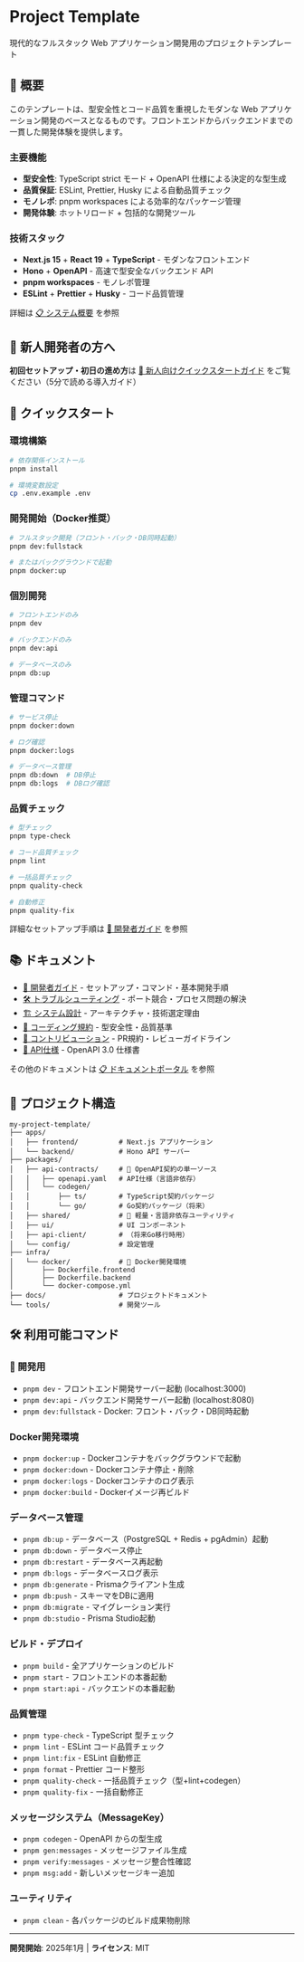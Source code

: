 # Project Template

現代的なフルスタック Web アプリケーション開発用のプロジェクトテンプレート

## 🎯 概要

このテンプレートは、型安全性とコード品質を重視したモダンな Web アプリケーション開発のベースとなるものです。フロントエンドからバックエンドまでの一貫した開発体験を提供します。

### 主要機能

- **型安全性**: TypeScript strict モード + OpenAPI 仕様による決定的な型生成
- **品質保証**: ESLint, Prettier, Husky による自動品質チェック
- **モノレポ**: pnpm workspaces による効率的なパッケージ管理
- **開発体験**: ホットリロード + 包括的な開発ツール

### 技術スタック

- **Next.js 15** + **React 19** + **TypeScript** - モダンなフロントエンド
- **Hono** + **OpenAPI** - 高速で型安全なバックエンド API
- **pnpm workspaces** - モノレポ管理
- **ESLint** + **Prettier** + **Husky** - コード品質管理

詳細は [📋 システム概要](docs/architecture/system-overview.md) を参照

## 👋 新人開発者の方へ

**初回セットアップ・初日の進め方**は [🚀 新人向けクイックスタートガイド](docs/handbook/quickstart-guide.md) をご覧ください（5分で読める導入ガイド）

## 🚀 クイックスタート

### 環境構築

```bash
# 依存関係インストール
pnpm install

# 環境変数設定
cp .env.example .env
```

### 開発開始（Docker推奨）

```bash
# フルスタック開発（フロント・バック・DB同時起動）
pnpm dev:fullstack

# またはバックグラウンドで起動
pnpm docker:up
```

### 個別開発

```bash
# フロントエンドのみ
pnpm dev

# バックエンドのみ
pnpm dev:api

# データベースのみ
pnpm db:up
```

### 管理コマンド

```bash
# サービス停止
pnpm docker:down

# ログ確認
pnpm docker:logs

# データベース管理
pnpm db:down  # DB停止
pnpm db:logs  # DBログ確認
```

### 品質チェック

```bash
# 型チェック
pnpm type-check

# コード品質チェック
pnpm lint

# 一括品質チェック
pnpm quality-check

# 自動修正
pnpm quality-fix
```

詳細なセットアップ手順は [📖 開発者ガイド](docs/handbook/developer-guide.md) を参照

## 📚 ドキュメント

- [📖 開発者ガイド](docs/handbook/developer-guide.md) - セットアップ・コマンド・基本開発手順
- [🛠️ トラブルシューティング](docs/handbook/troubleshooting-guide.md) - ポート競合・プロセス問題の解決
- [🏗️ システム設計](docs/architecture/system-overview.md) - アーキテクチャ・技術選定理由
- [📐 コーディング規約](docs/styleguide/code-standards.md) - 型安全性・品質基準
- [🤝 コントリビューション](docs/contrib/contribution-guide.md) - PR規約・レビューガイドライン
- [🔧 API仕様](packages/api-contracts/openapi.yaml) - OpenAPI 3.0 仕様書

その他のドキュメントは [📋 ドキュメントポータル](docs/index.md) を参照

## 📂 プロジェクト構造

```
my-project-template/
├── apps/
│   ├── frontend/          # Next.js アプリケーション
│   └── backend/           # Hono API サーバー
├── packages/
│   ├── api-contracts/     # 📝 OpenAPI契約の単一ソース
│   │   ├── openapi.yaml   # API仕様（言語非依存）
│   │   └── codegen/
│   │       ├── ts/        # TypeScript契約パッケージ
│   │       └── go/        # Go契約パッケージ（将来）
│   ├── shared/            # 🍃 軽量・言語非依存ユーティリティ
│   ├── ui/                # UI コンポーネント
│   ├── api-client/        # （将来Go移行時用）
│   └── config/            # 設定管理
├── infra/
│   └── docker/            # 🐳 Docker開発環境
│       ├── Dockerfile.frontend
│       ├── Dockerfile.backend
│       └── docker-compose.yml
├── docs/                  # プロジェクトドキュメント
└── tools/                 # 開発ツール
```

## 🛠️ 利用可能コマンド

### 🚀 開発用

- `pnpm dev` - フロントエンド開発サーバー起動 (localhost:3000)
- `pnpm dev:api` - バックエンド開発サーバー起動 (localhost:8080)
- `pnpm dev:fullstack` - Docker: フロント・バック・DB同時起動

### Docker開発環境

- `pnpm docker:up` - Dockerコンテナをバックグラウンドで起動
- `pnpm docker:down` - Dockerコンテナ停止・削除
- `pnpm docker:logs` - Dockerコンテナのログ表示
- `pnpm docker:build` - Dockerイメージ再ビルド

### データベース管理

- `pnpm db:up` - データベース（PostgreSQL + Redis + pgAdmin）起動
- `pnpm db:down` - データベース停止
- `pnpm db:restart` - データベース再起動
- `pnpm db:logs` - データベースログ表示
- `pnpm db:generate` - Prismaクライアント生成
- `pnpm db:push` - スキーマをDBに適用
- `pnpm db:migrate` - マイグレーション実行
- `pnpm db:studio` - Prisma Studio起動

### ビルド・デプロイ

- `pnpm build` - 全アプリケーションのビルド
- `pnpm start` - フロントエンドの本番起動
- `pnpm start:api` - バックエンドの本番起動

### 品質管理

- `pnpm type-check` - TypeScript 型チェック
- `pnpm lint` - ESLint コード品質チェック
- `pnpm lint:fix` - ESLint 自動修正
- `pnpm format` - Prettier コード整形
- `pnpm quality-check` - 一括品質チェック（型+lint+codegen）
- `pnpm quality-fix` - 一括自動修正

### メッセージシステム（MessageKey）

- `pnpm codegen` - OpenAPI からの型生成
- `pnpm gen:messages` - メッセージファイル生成
- `pnpm verify:messages` - メッセージ整合性確認
- `pnpm msg:add` - 新しいメッセージキー追加

### ユーティリティ

- `pnpm clean` - 各パッケージのビルド成果物削除

---

**開発開始**: 2025年1月 | **ライセンス**: MIT
